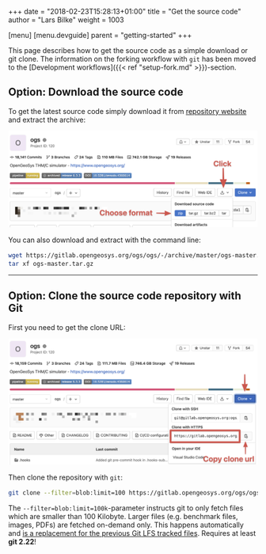 +++
date = "2018-02-23T15:28:13+01:00"
title = "Get the source code"
author = "Lars Bilke"
weight = 1003

[menu]
  [menu.devguide]
    parent = "getting-started"
+++

<div class='note'>

<i class="far fa-exclamation-triangle"></i> This page describes how to get the source code as a simple download or git clone. The information on the forking workflow with `git` has been moved to the [Development workflows]({{< ref "setup-fork.md" >}})-section.

</div>

## Option: Download the source code

To get the latest source code simply download it from [repository website](https://gitlab.opengeosys.org/ogs/ogs) and extract the archive:

![Getting the zip download URL from the GitLab web interface](zip-download.png)

You can also download and extract with the command line:

```bash
wget https://gitlab.opengeosys.org/ogs/ogs/-/archive/master/ogs-master.tar.gz
tar xf ogs-master.tar.gz
```

----

## Option: Clone the source code repository with Git

First you need to get the clone URL:

![Getting the git clone URL from the GitLab web interface](git-url.png)

Then clone the repository with `git`:

```bash
git clone --filter=blob:limit=100 https://gitlab.opengeosys.org/ogs/ogs.git
```

<div class='note'>

The `--filter=blob:limit=100k`-parameter instructs git to only fetch files which are smaller than 100 Kilobyte. Larger files (e.g. benchmark files, images, PDFs) are fetched on-demand only. This happens automatically and [is a replacement for the previous Git LFS tracked files](https://github.com/ufz/ogs/issues/2961). Requires at least **git 2.22**!

</div>
